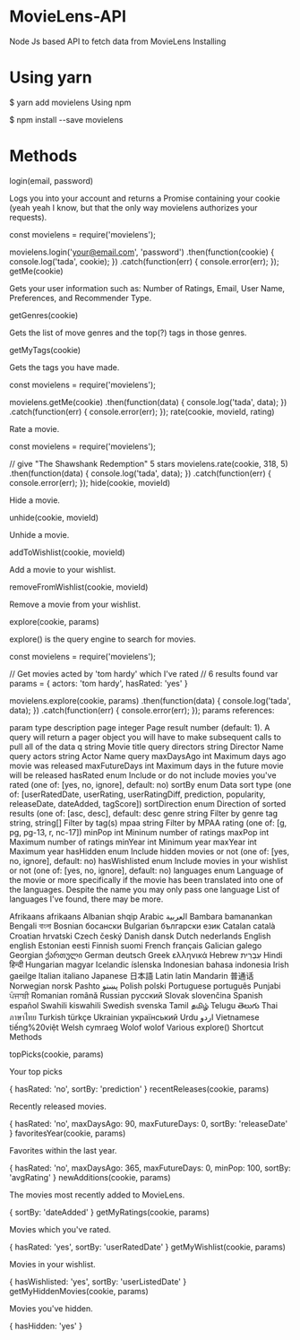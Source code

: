 # MovieLens-API
Node Js based API to fetch data from MovieLens
Installing

# Using yarn

$ yarn add movielens
Using npm

$ npm install --save movielens
# Methods

login(email, password)

Logs you into your account and returns a Promise containing your cookie (yeah yeah I know, but that the only way movielens authorizes your requests).

const movielens = require('movielens');

movielens.login('your@email.com', 'password')
  .then(function(cookie) {
    console.log('tada', cookie);
  })
  .catch(function(err) {
    console.error(err);
  });
getMe(cookie)

Gets your user information such as: Number of Ratings, Email, User Name, Preferences, and Recommender Type.

getGenres(cookie)

Gets the list of move genres and the top(?) tags in those genres.

getMyTags(cookie)

Gets the tags you have made.

const movielens = require('movielens');

movielens.getMe(cookie)
  .then(function(data) {
    console.log('tada', data);
  })
  .catch(function(err) {
    console.error(err);
  });
rate(cookie, movieId, rating)

Rate a movie.

const movielens = require('movielens');

// give "The Shawshank Redemption" 5 stars
movielens.rate(cookie, 318, 5)
  .then(function(data) {
    console.log('tada', data);
  })
  .catch(function(err) {
    console.error(err);
  });
hide(cookie, movieId)

Hide a movie.

unhide(cookie, movieId)

Unhide a movie.

addToWishlist(cookie, movieId)

Add a movie to your wishlist.

removeFromWishlist(cookie, movieId)

Remove a movie from your wishlist.

explore(cookie, params)

explore() is the query engine to search for movies.

const movielens = require('movielens');

// Get movies acted by 'tom hardy' which I've rated
// 6 results found
var params = {
  actors: 'tom hardy',
  hasRated: 'yes'
}

movielens.explore(cookie, params)
  .then(function(data) {
    console.log('tada', data);
  })
  .catch(function(err) {
    console.error(err);
  });
params references:

param	type	description
page	integer	Page result number (default: 1). A query will return a pager object you will have to make subsequent calls to pull all of the data
q	string	Movie title query
directors	string	Director Name query
actors	string	Actor Name query
maxDaysAgo	int	Maximum days ago movie was released
maxFutureDays	int	Maximum days in the future movie will be released
hasRated	enum	Include or do not include movies you've rated (one of: [yes, no, ignore], default: no)
sortBy	enum	Data sort type (one of: [userRatedDate, userRating, userRatingDiff, prediction, popularity, releaseDate, dateAdded, tagScore])
sortDirection	enum	Direction of sorted results (one of: [asc, desc], default: desc
genre	string	Filter by genre
tag	string, string[]	Filter by tag(s)
mpaa	string	Filter by MPAA rating (one of: [g, pg, pg-13, r, nc-17])
minPop	int	Mininum number of ratings
maxPop	int	Maximum number of ratings
minYear	int	Minimum year
maxYear	int	Maximum year
hasHidden	enum	Include hidden movies or not (one of: [yes, no, ignore], default: no)
hasWishlisted	enum	Include movies in your wishlist or not (one of: [yes, no, ignore], default: no)
languages	enum	Language of the movie or more specifically if the movie has been translated into one of the languages. Despite the name you may only pass one language
List of languages I've found, there may be more.

Afrikaans      afrikaans
Albanian       shqip
Arabic         العربية
Bambara        bamanankan
Bengali        বাংলা
Bosnian        босански
Bulgarian      български език
Catalan        català
Croatian       hrvatski
Czech          český
Danish         dansk
Dutch          nederlands
English        english
Estonian       eesti
Finnish        suomi
French         français
Galician       galego
Georgian       ქართული
German         deutsch
Greek          ελληνικά
Hebrew         עִבְרִית
Hindi          हिन्दी
Hungarian      magyar
Icelandic      íslenska
Indonesian     bahasa indonesia
Irish          gaeilge
Italian        italiano
Japanese       日本語
Latin          latin
Mandarin       普通话
Norwegian      norsk
Pashto         پښتو
Polish         polski
Portuguese     português
Punjabi        ਪੰਜਾਬੀ
Romanian       română
Russian        pусский
Slovak         slovenčina
Spanish        español
Swahili        kiswahili
Swedish        svenska
Tamil          தமிழ்
Telugu         తెలుగు
Thai           ภาษาไทย
Turkish        türkçe
Ukrainian      український
Urdu           اردو
Vietnamese     tiếng%20việt
Welsh          cymraeg
Wolof          wolof
Various explore() Shortcut Methods

topPicks(cookie, params)

Your top picks

{
  hasRated: 'no',
  sortBy: 'prediction'
}
recentReleases(cookie, params)

Recently released movies.

{
  hasRated: 'no',
  maxDaysAgo: 90,
  maxFutureDays: 0,
  sortBy: 'releaseDate'
}
favoritesYear(cookie, params)

Favorites within the last year.

{
  hasRated: 'no',
  maxDaysAgo: 365,
  maxFutureDays: 0,
  minPop: 100,
  sortBy: 'avgRating'
}
newAdditions(cookie, params)

The movies most recently added to MovieLens.

{
  sortBy: 'dateAdded'
}
getMyRatings(cookie, params)

Movies which you've rated.

{
  hasRated: 'yes',
  sortBy: 'userRatedDate'
}
getMyWishlist(cookie, params)

Movies in your wishlist.

{
  hasWishlisted: 'yes',
  sortBy: 'userListedDate'
}
getMyHiddenMovies(cookie, params)

Movies you've hidden.

{
  hasHidden: 'yes'
}
